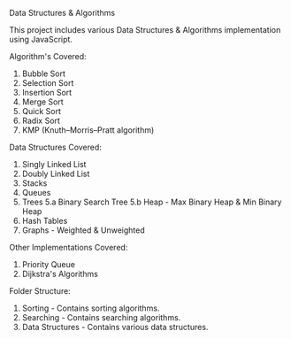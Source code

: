 Data Structures & Algorithms

This project includes various Data Structures & Algorithms implementation using JavaScript.

Algorithm's Covered:
  
  1. Bubble Sort
  2. Selection Sort
  3. Insertion Sort
  4. Merge Sort
  5. Quick Sort
  6. Radix Sort
  7. KMP (Knuth–Morris–Pratt algorithm)
 
Data Structures Covered:
 
  1. Singly Linked List
  2. Doubly Linked List
  3. Stacks
  4. Queues
  5. Trees
     5.a Binary Search Tree
     5.b Heap - Max Binary Heap & Min Binary Heap
  6. Hash Tables
  7. Graphs - Weighted & Unweighted
  
Other Implementations Covered:
  
  1. Priority Queue
  2. Dijkstra's Algorithms

Folder Structure:

  1. Sorting - Contains sorting algorithms.
  2. Searching - Contains searching algorithms.
  3. Data Structures - Contains various data structures.
